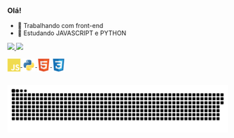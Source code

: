 ### Olá!

- 🔭 Trabalhando com front-end
- 🌱 Estudando JAVASCRIPT e PYTHON

<div>
  <a href="https://github.com/felpszadaa">
  <img height="180em" src="https://github-readme-stats.vercel.app/api?username=felpszadaa&show_icons=true&theme=dark&include_all_commits=true&count_private=true"/>
  <img height="180em" src="https://github-readme-stats.vercel.app/api/top-langs/?username=felpszadaa&layout=compact&langs_count=7&theme=dark"/>
</div>
  
 <div style="display: inline_block"><br>
 <img align="center" alt="Felps-Js" height="30" width="30" src="https://raw.githubusercontent.com/devicons/devicon/master/icons/javascript/javascript-plain.svg">
  <img align="center" alt="Felps-Py" height="30" width="30" src="https://raw.githubusercontent.com/devicons/devicon/master/icons/python/python-original.svg"> 
  <img align="center" alt="Felps-HTML" height="30" width="30" src="https://raw.githubusercontent.com/devicons/devicon/master/icons/html5/html5-original.svg">
  <img align="center" alt="Felps-CSS" height="30" width="30" src="https://raw.githubusercontent.com/devicons/devicon/master/icons/css3/css3-original.svg">
</div>
  
##
  
   ![Snake animation](https://github.com/felpszadaa/felpszadaa/blob/output/github-contribution-grid-snake.svg)
